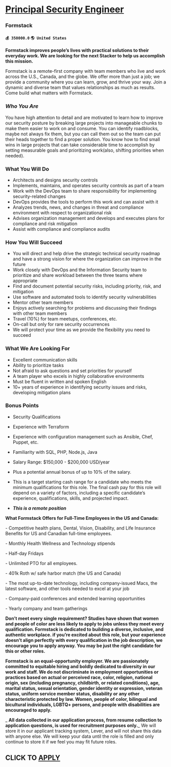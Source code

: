 # [Principal Security Engineer](https://www.remotewlb.com/apply/principal-security-engineer-66161)  
### Formstack  
#### `💰 350000.0` `🌎 United States`  

**Formstack improves people’s lives with practical solutions to their everyday work. We are looking for the next Stacker to help us accomplish this mission.**

Formstack is a remote-first company with team members who live and work across the U.S., Canada, and the globe. We offer more than just a job; we provide a community where you can learn, grow, and thrive your way. Join a dynamic and diverse team that values relationships as much as results. Come build what matters with Formstack.

###  _Who You Are_

You have high attention to detail and are motivated to learn how to improve our security posture by breaking large projects into manageable chunks to make them easier to work on and consume. You can identify roadblocks, maybe not always fix them, but you can call them out so the team can put their heads together to find a proper solution. You know how to find small wins in large projects that can take considerable time to accomplish by setting measurable goals and prioritizing work(also, shifting priorities when needed).

### What You Will Do

  * Architects and designs security controls
  * Implements, maintains, and operates security controls as part of a team
  * Work with the DevOps team to share responsibility for implementing security-related changes
  * DevOps provides the tools to perform this work and can assist with it
  * Analyzes trends, news, and changes in threat and compliance environment with respect to organizational risk
  * Advises organization management and develops and executes plans for compliance and risk mitigation
  * Assist with compliance and compliance audits

### How You Will Succeed

  * You will direct and help drive the strategic technical security roadmap and have a strong vision for where the organization can improve in the future
  * Work closely with DevOps and the Information Security team to prioritize and share workload between the three teams where appropriate
  * Find and document potential security risks, including priority, risk, and mitigation
  * Use software and automated tools to identify security vulnerabilities
  * Mentor other team members
  * Enjoys actively searching for problems and discussing their findings with other team members
  * Travel (10%) for team meetups, conferences, etc.
  * On-call but only for rare security occurrences
  * We will protect your time as we provide the flexibility you need to succeed

### What We Are Looking For

  * Excellent communication skills
  * Ability to prioritize tasks
  * Not afraid to ask questions and set priorities for yourself
  * A team player who excels in highly collaborative environments
  * Must be fluent in written and spoken English
  * 10+ years of experience in identifying security issues and risks, developing mitigation plans

### Bonus Points

  * Security Qualifications
  * Experience with Terraform
  * Experience with configuration management such as Ansible, Chef, Puppet, etc.
  * Familiarity with SQL, PHP, Node.js, Java

  * Salary Range: $150,000 - $200,000 USD/year
  * Plus a potential annual bonus of up to 10% of the salary.
  * This is a target starting cash range for a candidate who meets the minimum qualifications for this role. The final cash pay for this role will depend on a variety of factors, including a specific candidate’s experience, qualifications, skills, and projected impact.
  *  *****This is a remote position*****

 **What Formstack Offers for Full-Time Employees in the US and Canada:**

\- Competitive health plans, Dental, Vision, Disability, and Life Insurance Benefits for US and Canadian full-time employees.

\- Monthly Health Wellness and Technology stipends

\- Half-day Fridays

\- Unlimited PTO for all employees.

\- 401k Roth w/ safe harbor match (the US and Canada)

\- The most up-to-date technology, including company-issued Macs, the latest software, and other tools needed to excel at your job

\- Company-paid conferences and extended learning opportunities

\- Yearly company and team gatherings

 **Don’t meet every single requirement? Studies have shown that women and people of color are less likely to apply to jobs unless they meet every qualification. Formstack is dedicated to building a diverse, inclusive, and authentic workplace. if you’re excited about this role, but your experience doesn’t align perfectly with every qualification in the job description, we encourage you to apply anyway. You may be just the right candidate for this or other roles.**

 **Formstack is an equal-opportunity employer. We are passionately committed to equitable hiring and boldly dedicated to diversity in our work and staff. We do not discriminate in employment opportunities or practices based on actual or perceived race, color, religion, national origin, sex (including pregnancy, childbirth, or related conditions), age, marital status, sexual orientation, gender identity or expression, veteran status, uniform service member status, disability or any other characteristic protected by law. Women, people of color, bilingual and bicultural individuals, LGBTQ+ persons, and people with disabilities are encouraged to apply.**

 _ **All data collected in our application process, from resume collection to application questions, is used for recruitment purposes only.**_ We will store it in our applicant tracking system, Lever, and will not share this data with anyone else. We will keep your data until the role is filled and only continue to store it if we feel you may fit future roles.

  
## CLICK TO [APPLY](https://www.remotewlb.com/apply/principal-security-engineer-66161)

